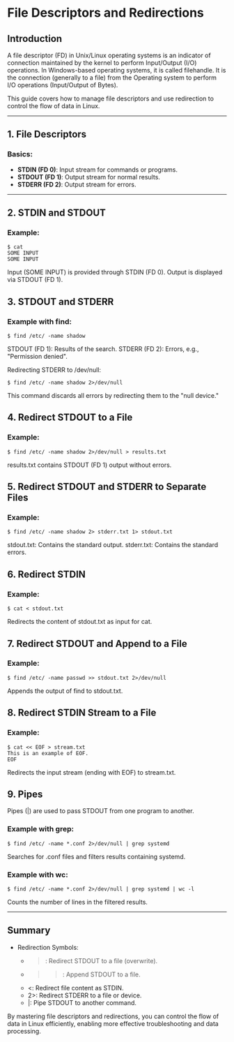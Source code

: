 # File Descriptors and Redirections 

## Introduction
A file descriptor (FD) in Unix/Linux operating systems is an indicator of connection maintained by the kernel to perform Input/Output (I/O) operations. In Windows-based operating systems, it is called filehandle. It is the connection (generally to a file) from the Operating system to perform I/O operations (Input/Output of Bytes).  

This guide covers how to manage file descriptors and use redirection to control the flow of data in Linux.

---

## **1. File Descriptors**
### Basics:
- **STDIN (FD 0)**: Input stream for commands or programs.
- **STDOUT (FD 1)**: Output stream for normal results.
- **STDERR (FD 2)**: Output stream for errors.

---

## **2. STDIN and STDOUT**
### Example:
```
$ cat
SOME INPUT
SOME INPUT
```
Input (SOME INPUT) is provided through STDIN (FD 0).
Output is displayed via STDOUT (FD 1).

## **3. STDOUT and STDERR**
### Example with find:
```
$ find /etc/ -name shadow
```
STDOUT (FD 1): Results of the search.
STDERR (FD 2): Errors, e.g., "Permission denied".

Redirecting STDERR to /dev/null:
```
$ find /etc/ -name shadow 2>/dev/null
```
This command discards all errors by redirecting them to the "null device."

## **4. Redirect STDOUT to a File**
### Example:
```
$ find /etc/ -name shadow 2>/dev/null > results.txt
```
results.txt contains STDOUT (FD 1) output without errors.

## **5. Redirect STDOUT and STDERR to Separate Files**
### Example:
```
$ find /etc/ -name shadow 2> stderr.txt 1> stdout.txt
```
stdout.txt: Contains the standard output.
stderr.txt: Contains the standard errors.

## **6. Redirect STDIN**
### Example:
```
$ cat < stdout.txt
```
Redirects the content of stdout.txt as input for cat.

## **7. Redirect STDOUT and Append to a File**
### Example:
```
$ find /etc/ -name passwd >> stdout.txt 2>/dev/null
```
Appends the output of find to stdout.txt.

## **8. Redirect STDIN Stream to a File**
### Example:
```
$ cat << EOF > stream.txt
This is an example of EOF.
EOF
```
Redirects the input stream (ending with EOF) to stream.txt.

## **9. Pipes**
Pipes (|) are used to pass STDOUT from one program to another.

### Example with grep:
```
$ find /etc/ -name *.conf 2>/dev/null | grep systemd
```
Searches for .conf files and filters results containing systemd.

### Example with wc:
```
$ find /etc/ -name *.conf 2>/dev/null | grep systemd | wc -l
```
Counts the number of lines in the filtered results.

---

## Summary
- Redirection Symbols:
  - >: Redirect STDOUT to a file (overwrite).
  - >>: Append STDOUT to a file.
  - <: Redirect file content as STDIN.
  - 2>: Redirect STDERR to a file or device.
  - |: Pipe STDOUT to another command.

By mastering file descriptors and redirections, you can control the flow of data in Linux efficiently, enabling more effective troubleshooting and data processing.
